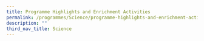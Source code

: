 ```yaml
---
title: Programme Highlights and Enrichment Activities
permalink: /programmes/Science/programme-highlights-and-enrichment-activities/
description: ""
third_nav_title: Science
---
```

